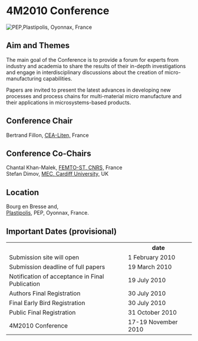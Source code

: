 # 4M2010 Conference

![PEP,Plastipolis, Oyonnax, France](/sites/www.4m-association.org/files/pep-for-web.jpg )

## Aim and Themes


The main goal of the Conference is to provide a forum for experts from industry
and academia to share the results of their in-depth investigations and engage in
interdisciplinary discussions about the creation of micro-manufacturing capabilities.

Papers are invited to present the latest advances in developing new processes
and process chains for multi-material micro manufacture and their applications
in microsystems-based products.
<!--break-->
## Conference Chair

Bertrand Fillon, [CEA-Liten,](http://www-liten.cea.fr/index_uk.htm) France
## Conference Co-Chairs

Chantal Khan-Malek, [FEMTO-ST, CNRS,](http://www.femto-st.fr/) France  
Stefan Dimov, [MEC, Cardiff University,](http://www.mec.cf.ac.uk/) UK

## Location

Bourg en Bresse and,  
[Plastipolis](http://www.plastipolis.fr/), PEP, Oyonnax, France.
## Important Dates (provisional)

<table class="info" style="width:100%;">
<tr><th>&nbsp;</th><th>date</th></tr>
<tr><td>Submission site will open</td><td>1 February 2010 </td></tr>
<tr><td>Submission deadline of full papers</td><td>19 March 2010</td></tr> 
<tr class="current"><td>Notification of acceptance in Final Publication</td><td>19 July 2010</td></tr> 
<tr><td>Authors Final Registration</td><td>30 July 2010</td></tr>
<tr><td>Final Early Bird Registration</td><td>30 July 2010</td></tr>
<tr><td>Public Final Registration</td><td>31 October 2010</td></tr>
<tr class="main-event"><td>4M2010 Conference</td><td>17-19 November 2010</td></tr> 
</table>